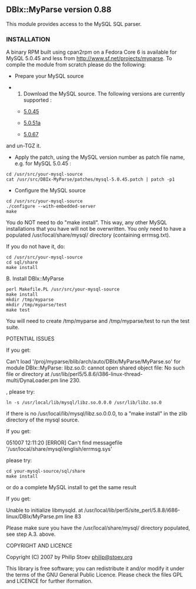 ## DBIx::MyParse version 0.88

This module provides access to the MySQL SQL parser.

### INSTALLATION

A binary RPM built using cpan2rpm on a Fedora Core 6 is available for MySQL 5.0.45 and less from http://www.sf.net/projects/myparse. To compile
the module from scratch please do the following:

* Prepare your MySQL source

 * 1. Download the MySQL source. The following versions are currently supported :
   	* [5.0.45](http://downloads.mysql.com/archives/mysql-5.0/mysql-5.0.45.tar.gz)
 
   	* [5.0.51a](http://downloads.mysql.com/archives/mysql-5.0/mysql-5.0.51a.tar.gz)
 
   	* [5.0.67](http://downloads.mysql.com/archives/mysql-5.0/mysql-5.0.67.tar.gz)
	
and un-TGZ it.

 * Apply the patch, using the MySQL version number as patch file name, e.g. for MySQL 5.0.45 :

```
cd /usr/src/your-mysql-source
cat /usr/src/DBIx-MyParse/patches/mysql-5.0.45.patch | patch -p1
```

 * Configure the MySQL source

```
cd /usr/src/your-mysql-source
./configure --with-embedded-server
make
```

You do NOT need to do "make install". This way, any other MySQL installations that you have will
not be overwritten. You only need to have a populated /usr/local/share/mysql/ directory (containing errmsg.txt).

If you do not have it, do:

```
cd /usr/src/your-mysql-source
cd sql/share
make install
```

B. Install DBIx::MyParse

```
perl Makefile.PL /usr/src/your-mysql-source
make install
mkdir /tmp/myparse
mkdir /tmp/myparse/test
make test
```

You will need to create /tmp/myparse and /tmp/myparse/test to run the test suite.

POTENTIAL ISSUES

If you get:

Can't load '/proj/myparse/blib/arch/auto/DBIx/MyParse/MyParse.so'
for module DBIx::MyParse: libz.so.0: cannot open shared object file:
No such file or directory at /usr/lib/perl5/5.8.6/i386-linux-thread-multi/DynaLoader.pm line 230.

, please try:

```
ln -s /usr/local/lib/mysql/libz.so.0.0.0 /usr/lib/libz.so.0
```

if there is no /usr/local/lib/mysql/libz.so.0.0.0, to a "make install" in the zlib directory
of the mysql source.

If you get:

051007 12:11:20 [ERROR] Can't find messagefile '/usr/local/share/mysql/english/errmsg.sys'

please try:

```
cd your-mysql-source/sql/share
make install
```

or do a complete MySQL install to get the same result

If you get:

Unable to initialize libmysqld. at /usr/local/lib/perl5/site_perl/5.8.8/i686-linux/DBIx/MyParse.pm line 83

Please make sure you have the /usr/local/share/mysql/ directory populated, see step A.3. above.

COPYRIGHT AND LICENCE

Copyright (C) 2007 by Philip Stoev <philip@stoev.org>

This library is free software; you can redistribute it and/or modify
it under the terms of the GNU General Public Licence. Please check the 
files GPL and LICENCE for further iformation.
